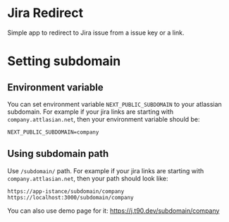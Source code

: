 # Jira Redirect

Simple app to redirect to Jira issue from a issue key or a link.

# Setting subdomain

## Environment variable
You can set environment variable `NEXT_PUBLIC_SUBDOMAIN` to your atlassian subdomain. 
For example if your jira links are starting with `company.attlasian.net`, then your environment variable should be:
```
NEXT_PUBLIC_SUBDOMAIN=company
```

## Using subdomain path
Use `/subdomain/` path.
For example if your jira links are starting with `company.attlasian.net`, then your path should look like:
```
https://app-istance/subdomain/company
https://localhost:3000/subdomain/company
```
You can also use demo page for it: https://j.t90.dev/subdomain/company
